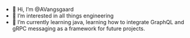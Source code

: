 - 👋 Hi, I’m @AVangsgaard
- 👀 I’m interested in all things engineering
- 🌱 I’m currently learning java, learning how to integrate GraphQL and gRPC messaging as a framework for future projects.

<!---
AVangsgaard/AVangsgaard is a ✨ special ✨ repository because its `README.md` (this file) appears on your GitHub profile.
You can click the Preview link to take a look at your changes.
--->
